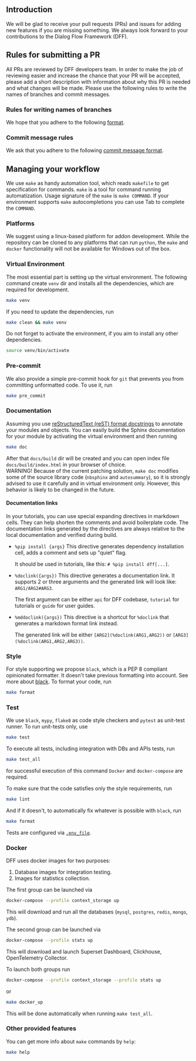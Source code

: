 ## Introduction
We will be glad to receive your pull requests (PRs) and issues for adding new features if you are missing something.
We always look forward to your contributions to the Dialog Flow Framework (DFF). 

## Rules for submitting a PR

All PRs are reviewed by DFF developers team.
In order to make the job of reviewing easier and increase the chance that your PR will be accepted,
please add a short description with information about why this PR is needed and what changes will be made.
Please use the following rules to write the names of branches and commit messages.

### Rules for writing names of branches

We hope that you adhere to the following
[format](https://gist.github.com/seunggabi/87f8c722d35cd07deb3f649d45a31082).

### Commit message rules

We ask that you adhere to the following
[commit message format](https://gist.github.com/joshbuchea/6f47e86d2510bce28f8e7f42ae84c716).

## Managing your workflow
We use `make` as handy automation tool, which reads `makefile` to get specification for commands.
`make` is a tool for command running automatization. Usage signature of the `make` is `make COMMAND`.
If your environment supports `make` autocompletions you can use Tab to complete the `COMMAND`.

### Platforms

We suggest using a linux-based platform for addon development.
While the repository can be cloned to any platforms that can run `python`,
the `make` and `docker` functionality will not be available for Windows out of the box.

### Virtual Environment
The most essential part is setting up the virtual environment.
The following command create `venv` dir and installs all the dependencies, which are required for development.
```bash
make venv
```

If you need to update the dependencies, run
```bash
make clean && make venv
```

Do not forget to activate the environment, if you aim to install any other dependencies.
```bash
source venv/bin/activate
```

### Pre-commit
We also provide a simple pre-commit hook for `git` that prevents you from committing unformatted code. To use it, run
```bash
make pre_commit
```

### Documentation
Assuming you use [reStructuredText (reST) format docstrings](https://sphinx-rtd-tutorial.readthedocs.io/en/latest/docstrings.html)
to annotate your modules and objects. You can easily build the Sphinx documentation for your module 
by activating the virtual environment and then running

```bash
make doc
```

After that `docs/build` dir will be created and you can open index file `docs/build/index.html` in your browser of choice.  
WARNING! Because of the current patching solution, `make doc` modifies some of the source library code (`nbsphinx` and `autosummary`),
so it is strongly advised to use it carefully and in virtual environment only.
However, this behavior is likely to be changed in the future.

#### Documentation links

In your tutorials, you can use special expanding directives in markdown cells.
They can help shorten the comments and avoid boilerplate code.
The documentation links generated by the directives are always relative
to the local documentation and verified during build.

- `%pip install {args}`
    This directive generates dependency installation cell, adds a comment and sets up "quiet" flag.
  
    It should be used in tutorials, like this: `# %pip install dff[...]`.
- `%doclink({args})`
    This directive generates a documentation link. It supports 2 or three arguments and the generated link will look like: `ARG1/ARG2#ARG3`.
    
    The first argument can be either `api` for DFF codebase, `tutorial` for tutorials or `guide` for user guides.
- `%mddoclink({args})`
    This directive is a shortcut for `%doclink` that generates a markdown format link instead.
    
    The generated link will be either `[ARG2](%doclink(ARG1,ARG2))` or `[ARG3](%doclink(ARG1,ARG2,ARG3))`.

### Style
For style supporting we propose `black`, which is a PEP 8 compliant opinionated formatter.
It doesn't take previous formatting into account. See more about [black](https://github.com/psf/black). 
To format your code, run

```bash
make format
```

### Test
We use `black`, `mypy`, `flake8` as code style checkers and `pytest` as unit-test runner.
To run unit-tests only, use
```bash
make test
```
To execute all tests, including integration with DBs and APIs tests, run
```bash
make test_all
```
for successful execution of this command `Docker` and `docker-compose` are required.

To make sure that the code satisfies only the style requirements, run
```bash
make lint
```
And if it doesn't, to automatically fix whatever is possible with `black`, run
```bash
make format
```

Tests are configured via [`.env_file`](.env_file).

### Docker
DFF uses docker images for two purposes:
1. Database images for integration testing.
2. Images for statistics collection.

The first group can be launched via

```bash
docker-compose --profile context_storage up
```

This will download and run all the databases (`mysql`, `postgres`, `redis`, `mongo`, `ydb`).

The second group can be launched via

```bash
docker-compose --profile stats up
```

This will download and launch Superset Dashboard, Clickhouse, OpenTelemetry Collector.

To launch both groups run
```bash
docker-compose --profile context_storage --profile stats up
```
or
```bash
make docker_up
```

This will be done automatically when running `make test_all`.

### Other provided features 
You can get more info about `make` commands by `help`:

```bash
make help
```
